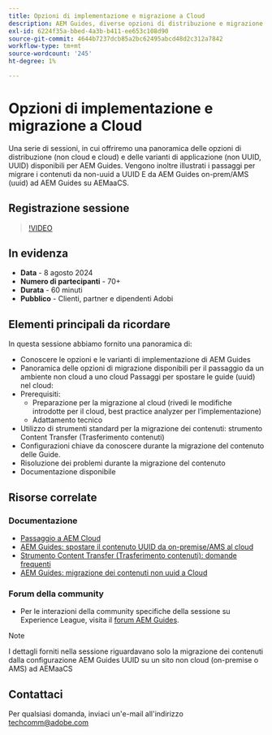 ```yaml
---
title: Opzioni di implementazione e migrazione a Cloud
description: AEM Guides, diverse opzioni di distribuzione e migrazione dei contenuti dalla configurazione locale ad AEMaaCS
exl-id: 6224f35a-bbed-4a3b-b411-ee653c108d90
source-git-commit: 4644b7237dcb85a2bc62495abcd48d2c312a7842
workflow-type: tm+mt
source-wordcount: '245'
ht-degree: 1%

---
```


# Opzioni di implementazione e migrazione a Cloud

Una serie di sessioni, in cui offriremo una panoramica delle opzioni di distribuzione (non cloud e cloud) e delle varianti di applicazione (non UUID, UUID) disponibili per AEM Guides.
Vengono inoltre illustrati i passaggi per migrare i contenuti da non-uuid a UUID E da AEM Guides on-prem/AMS (uuid) ad AEM Guides su AEMaaCS.



## Registrazione sessione

>[!VIDEO](https://video.tv.adobe.com/v/3432624/content-migration-uuid-migration?quality=12&learn=on)



## In evidenza

- **Data** - 8 agosto 2024
- **Numero di partecipanti** - 70+
- **Durata** - 60 minuti
- **Pubblico** - Clienti, partner e dipendenti Adobi


## Elementi principali da ricordare

In questa sessione abbiamo fornito una panoramica di:
- Conoscere le opzioni e le varianti di implementazione di AEM Guides
- Panoramica delle opzioni di migrazione disponibili per il passaggio da un ambiente non cloud a uno cloud
Passaggi per spostare le guide (uuid) nel cloud:
- Prerequisiti:
   - Preparazione per la migrazione al cloud (rivedi le modifiche introdotte per il cloud, best practice analyzer per l’implementazione)
   - Adattamento tecnico
- Utilizzo di strumenti standard per la migrazione dei contenuti: strumento Content Transfer (Trasferimento contenuti)
- Configurazioni chiave da conoscere durante la migrazione del contenuto delle Guide.
- Risoluzione dei problemi durante la migrazione del contenuto
- Documentazione disponibile



## Risorse correlate

### Documentazione

- [Passaggio a AEM Cloud](https://experienceleague.adobe.com/it/docs/experience-manager-cloud-service/content/migration-journey/getting-started)
- [AEM Guides: spostare il contenuto UUID da on-premise/AMS al cloud](../../cs-install-guide/migrate-on-premise-content-cloud.md)
- [Strumento Content Transfer (Trasferimento contenuti): domande frequenti](https://experienceleague.adobe.com/it/docs/experience-manager-learn/cloud-service/migration/moving-to-aem-as-a-cloud-service/content-migration/faq)
- [AEM Guides: migrazione dei contenuti non uuid a Cloud](../../install-guide/migrate-uuid-non-uuid.md)

### Forum della community

- Per le interazioni della community specifiche della sessione su Experience League, visita il [forum AEM Guides](https://experienceleaguecommunities.adobe.com/t5/experience-manager-guides/bd-p/xml-documentation-discussions).


>[!NOTE]
>
> I dettagli forniti nella sessione riguardavano solo la migrazione dei contenuti dalla configurazione AEM Guides UUID su un sito non cloud (on-premise o AMS) ad AEMaaCS



## Contattaci

Per qualsiasi domanda, inviaci un&#39;e-mail all&#39;indirizzo <techcomm@adobe.com>
